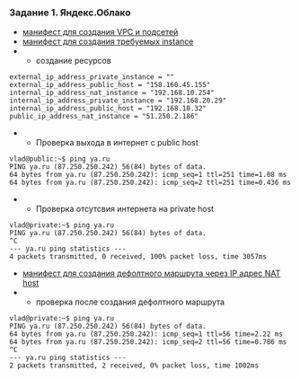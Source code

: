 ### Задание 1. Яндекс.Облако
- [манифест для создания VPC и подсетей](./networks.tf)
- [манифест для создания требуемых instance](./resourse.tf)
- - создание ресурсов
```
external_ip_address_private_instance = ""
external_ip_address_public_host = "158.160.45.155"
internal_ip_address_nat_instance = "192.168.10.254"
internal_ip_address_private_instance = "192.168.20.29"
internal_ip_address_public_host = "192.168.10.32"
public_ip_address_nat_instance = "51.250.2.186"
```
- - Проверка выхода в интернет с  public host
```
vlad@public:~$ ping ya.ru
PING ya.ru (87.250.250.242) 56(84) bytes of data.
64 bytes from ya.ru (87.250.250.242): icmp_seq=1 ttl=251 time=1.08 ms
64 bytes from ya.ru (87.250.250.242): icmp_seq=2 ttl=251 time=0.436 ms
```
- - Проверка отсутсвия интернета на private host
```
vlad@private:~$ ping ya.ru
PING ya.ru (87.250.250.242) 56(84) bytes of data.
^C
--- ya.ru ping statistics ---
4 packets transmitted, 0 received, 100% packet loss, time 3057ms
```
- [манифест для создания дефолтного маршрута через IP адрес NAT host](./route.tf)
- - проверка после создания дефолтного маршрута
```
vlad@private:~$ ping ya.ru
PING ya.ru (87.250.250.242) 56(84) bytes of data.
64 bytes from ya.ru (87.250.250.242): icmp_seq=1 ttl=56 time=2.22 ms
64 bytes from ya.ru (87.250.250.242): icmp_seq=2 ttl=56 time=0.786 ms
^C
--- ya.ru ping statistics ---
2 packets transmitted, 2 received, 0% packet loss, time 1002ms
```